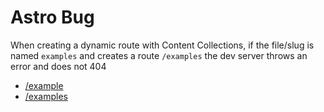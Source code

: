# Astro Bug

When creating a dynamic route with Content Collections, if the file/slug is named `examples` and creates a route `/examples` the dev server throws an error and does not 404

- [/example](/example)
- [/examples](/examples)